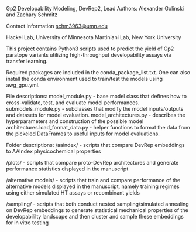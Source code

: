 Gp2 Developability Modeling, DevRep2, Lead Authors: Alexander Golinski and Zachary Schmitz

Contact Information schm3963@umn.edu

Hackel Lab,  University of Minnesota
Martiniani Lab,  New York University

This project contains Python3 scripts used to predict the yield of Gp2 paratope variants utilizing high-throughput developability assays via transfer learning. 

Required packages are included in the conda_package_list.txt. One can also install the conda environment used to train/test the models using awg_gpu.yml. 

File descriptions: model_module.py - base model class that defines how to cross-validate, test, and evaluate model performances. submodels_module.py - subclasses that modify the model inputs/outputs and datasets for model evaluation. model_architectures.py - describes the hyperparameters and construction of the possible model architectures.load_format_data.py - helper functions to format the data from the pickeled DataFrames to useful inputs for model evaluations.

Folder descriptions: /aaindex/ - scripts that compare DevRep embeddings to AAIndex physicochemical properties 

/plots/ - scripts that compare proto-DevRep architectures and generate performance statistics displayed in the manuscript

/alternative models/ - scripts that train and compare performance of the alternative models displayed in the manuscript, namely training regimes using either simulated HT assays or recombinant yields

/sampling/ - scripts that both conduct nested sampling/simulated annealing on DevRep embeddings to generate statistical mechanical properties of the developabililty landscape and then cluster and sample these embeddings for in vitro testing


